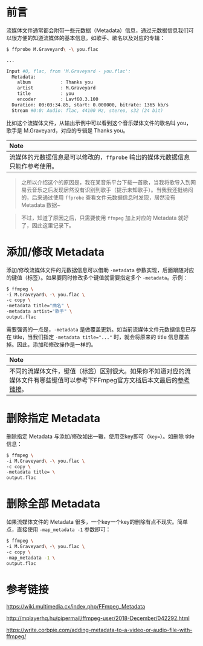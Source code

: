 # 前言

流媒体文件通常都会附带一些元数据（Metadata）信息，通过元数据信息我们可以很方便的知道流媒体的基本信息。如歌手、歌名以及对应的专辑：

```bash
$ ffprobe M.Graveyard\ -\ you.flac

...

Input #0, flac, from 'M.Graveyard - you.flac':
  Metadata:
    album           : Thanks you
    artist          : M.Graveyard
    title           : you
    encoder         : Lavf60.3.100
  Duration: 00:03:34.85, start: 0.000000, bitrate: 1365 kb/s
  Stream #0:0: Audio: flac, 44100 Hz, stereo, s32 (24 bit)
```

比如这个流媒体文件，从输出示例中可以看到这个音乐媒体文件的歌名叫 you，歌手是 M.Graveyard，对应的专辑是 Thanks you。

|**Note**|
|:-------|
|流媒体的元数据信息是可以修改的，`ffprobe` 输出的媒体元数据信息只能作参考使用。|

> 之所以介绍这个的原因是，我在某音乐平台下载一首歌，当我将歌导入到网易云音乐之后发现居然没有识别到歌手（提示未知歌手）。当我我还挺纳闷的，后来通过使用 `ffprobe` 查看文件元数据信息时发现，居然没有 Metadata 数据~

> 不过，知道了原因之后，只需要使用 `ffmpeg` 加上对应的 Metadata 就好了，因此这里记录下。

# 添加/修改 Metadata

添加/修改流媒体文件的元数据信息可以借助 `-metadata` 参数实现，后面跟随对应的键值（标签）。如果要同时修改多个键值就需要指定多个 `-metadata`。示例：

```bash
$ ffmpeg \
-i M.Graveyard\ -\ you.flac \
-c copy \
-metadata title="曲名" \
-metadata artist="歌手" \
output.flac
```

需要强调的一点是，`-metadata` 是做覆盖更新。如当前流媒体文件元数据信息已存在 title，当我们指定 `-metadata title="..."` 时，就会将原来的 title 信息覆盖掉。因此，添加和修改操作是一样的。

|**Note**|
|:-------|
|不同的流媒体文件，键值（标签）区别很大。如果你不知道对应的流媒体文件有哪些键值可以参考下FFmpeg官方文档后本文最后的[参考链接](#参考链接)。|

# 删除指定 Metadata

删除指定 Metadata 与添加/修改如出一辙，使用空key即可（`key=`）。如删除 title 信息：

```bash
$ ffmpeg \
-i M.Graveyard\ -\ you.flac \
-c copy \
-metadata title= \
output.flac
```

# 删除全部 Metadata

如果流媒体文件的 Metadata 很多，一个key一个key的删除有点不现实。简单点，直接使用 `-map_metadata -1` 参数即可：

```bash
$ ffmpeg \
-i M.Graveyard\ -\ you.flac \
-c copy \
-map_metadata -1 \
output.flac
```

# 参考链接

https://wiki.multimedia.cx/index.php/FFmpeg_Metadata

http://mplayerhq.hu/pipermail/ffmpeg-user/2018-December/042292.html

https://write.corbpie.com/adding-metadata-to-a-video-or-audio-file-with-ffmpeg/